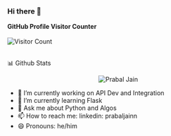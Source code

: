 ### Hi there 👋

<b>GitHub Profile Visitor Counter</b>
<br><br>
![Visitor Count](https://profile-counter.glitch.me/{prabaljainn}/count.svg)
<br><br>
<summary>📊 Github Stats</summary>
<p align="center"> <img src="https://github-readme-stats.vercel.app/api?username=prabaljainn&show_icons=true&theme=gotham" alt="Prabal Jain" | Stats" />

- 🔭 I’m currently working on API Dev and Integration
- 🌱 I’m currently learning Flask
- 💬 Ask me about Python and Algos
- 📫 How to reach me: linkedin: prabaljainn
- 😄 Pronouns: he/him


<!--
**prabaljainn/prabaljainn** is a ✨ _special_ ✨ repository because its `README.md` (this file) appears on your GitHub profile.

Here are some ideas to get you started:

- 🔭 I’m currently working on ...
- 🌱 I’m currently learning ...
- 👯 I’m looking to collaborate on ...
- 🤔 I’m looking for help with ...
- 💬 Ask me about ...
- 📫 How to reach me: ...
- 😄 Pronouns: ...
- ⚡ Fun fact: ...
-->
